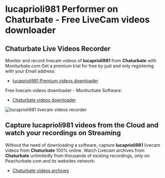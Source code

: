 # lucaprioli981 Performer on Chaturbate - Free LiveCam videos downloader

## Chaturbate Live Videos Recorder

Monitor and record livecam videos of **lucaprioli981** from **Chaturbate** with Moniturbate.com
Get a premium trial for free by just and only registering with your Email address:
* [lucaprioli981 Premium videos downloader](https://moniturbate.com/request-demo-licence-key.html)

Free livecam videos downloader - Moniturbate Software:
* [Chaturbate videos downloader](https://moniturbate.com/moniturbate-download-software.html)

![lucaprioli981 livecam videos recorder](https://peachurnet.com/templates/moniturbate-software.png)


## Capture lucaprioli981 videos from the Cloud and watch your recordings on Streaming

Without the need of downloading a software, capture **lucaprioli981** livecam videos from **Chaturbate** 100% online.
Watch Livecam archives from **Chaturbate** unlimitedly from thousands of existing recordings, only on Peachurbate.com and its websites network:
* [Chaturbate videos archives](https://peachurnet.com/)